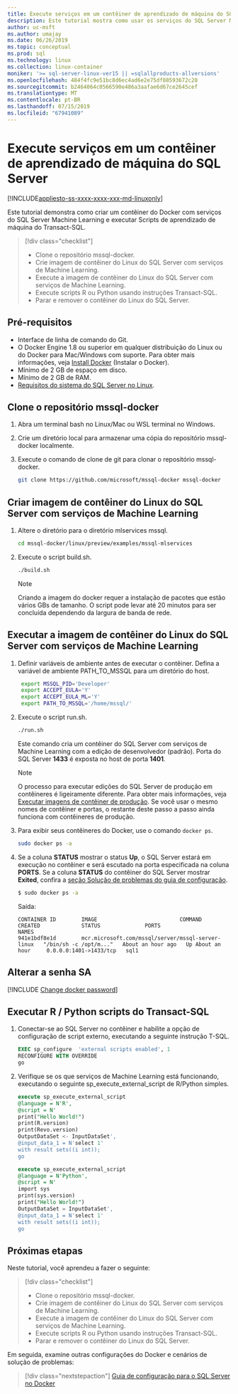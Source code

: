 ```yaml
---
title: Execute serviços em um contêiner de aprendizado de máquina do SQL Server | Microsoft Docs
description: Este tutorial mostra como usar os serviços do SQL Server Machine Learning em um contêiner do Linux em execução no Docker.
author: uc-msft
ms.author: umajay
ms.date: 06/26/2019
ms.topic: conceptual
ms.prod: sql
ms.technology: linux
ms.collection: linux-container
moniker: '>= sql-server-linux-ver15 || =sqlallproducts-allversions'
ms.openlocfilehash: 484f4fc9e51bc8d6ec4ad6e2e75df88593672c28
ms.sourcegitcommit: b2464064c0566590e486a3aafae6d67ce2645cef
ms.translationtype: MT
ms.contentlocale: pt-BR
ms.lasthandoff: 07/15/2019
ms.locfileid: "67941089"
---
```

# <a name="run-sql-server-machine-learning-services-in-a-container"></a>Execute serviços em um contêiner de aprendizado de máquina do SQL Server

[!INCLUDE[appliesto-ss-xxxx-xxxx-xxx-md-linuxonly](../includes/appliesto-ss-xxxx-xxxx-xxx-md-linuxonly.md)]

Este tutorial demonstra como criar um contêiner do Docker com serviços do SQL Server Machine Learning e executar Scripts de aprendizado de máquina do Transact-SQL.

> [!div class="checklist"]
> * Clone o repositório mssql-docker.
> * Crie imagem de contêiner do Linux do SQL Server com serviços de Machine Learning.
> * Execute a imagem de contêiner do Linux do SQL Server com serviços de Machine Learning.
> * Execute scripts R ou Python usando instruções Transact-SQL.
> * Parar e remover o contêiner do Linux do SQL Server. 

## <a name="prerequisites"></a>Pré-requisitos

* Interface de linha de comando do Git.
* O Docker Engine 1.8 ou superior em qualquer distribuição do Linux ou do Docker para Mac/Windows com suporte. Para obter mais informações, veja [Install Docker](https://docs.docker.com/engine/installation/) (Instalar o Docker).
* Mínimo de 2 GB de espaço em disco.
* Mínimo de 2 GB de RAM.
* [Requisitos do sistema do SQL Server no Linux](sql-server-linux-setup.md#system).

## <a name="clone-the-mssql-docker-repository"></a>Clone o repositório mssql-docker

1. Abra um terminal bash no Linux/Mac ou WSL terminal no Windows.

1. Crie um diretório local para armazenar uma cópia do repositório mssql-docker localmente.
1. Execute o comando de clone de git para clonar o repositório mssql-docker.

    ```bash
    git clone https://github.com/microsoft/mssql-docker mssql-docker
    ```

## <a name="build-sql-server-linux-container-image-with-machine-learning-services"></a>Criar imagem de contêiner do Linux do SQL Server com serviços de Machine Learning

1. Altere o diretório para o diretório mlservices mssql.

    ```bash
    cd mssql-docker/linux/preview/examples/mssql-mlservices
    ```

1. Execute o script build.sh.

   ```bash
   ./build.sh
   ```

   > [!NOTE]
   > Criando a imagem do docker requer a instalação de pacotes que estão vários GBs de tamanho. O script pode levar até 20 minutos para ser concluída dependendo da largura de banda de rede.

## <a name="run-sql-server-linux-container-image-with-machine-learning-services"></a>Executar a imagem de contêiner do Linux do SQL Server com serviços de Machine Learning

1. Definir variáveis de ambiente antes de executar o contêiner. Defina a variável de ambiente PATH_TO_MSSQL para um diretório do host.

   ```bash
    export MSSQL_PID='Developer'
    export ACCEPT_EULA='Y'
    export ACCEPT_EULA_ML='Y'
    export PATH_TO_MSSQL='/home/mssql/'
   ```

1. Execute o script run.sh.

   ```bash
   ./run.sh
   ```

   Este comando cria um contêiner do SQL Server com serviços de Machine Learning com a edição de desenvolvedor (padrão). Porta do SQL Server **1433** é exposta no host de porta **1401**.

   > [!NOTE]
   > O processo para executar edições do SQL Server de produção em contêineres é ligeiramente diferente. Para obter mais informações, veja [Executar imagens de contêiner de produção](sql-server-linux-configure-docker.md#production). Se você usar o mesmo nomes de contêiner e portas, o restante deste passo a passo ainda funciona com contêineres de produção.

1. Para exibir seus contêineres do Docker, use o comando `docker ps`.

   ```bash
   sudo docker ps -a
   ```

1. Se a coluna **STATUS** mostrar o status **Up**, o SQL Server estará em execução no contêiner e será escutado na porta especificada na coluna **PORTS**. Se a coluna **STATUS** do contêiner do SQL Server mostrar **Exited**, confira a [seção Solução de problemas do guia de configuração](sql-server-linux-configure-docker.md#troubleshooting).

   ```bash
   $ sudo docker ps -a
   ```

    Saída: 
    
    ```
    CONTAINER ID        IMAGE                          COMMAND                  CREATED             STATUS              PORTS                    NAMES
    941e1bdf8e1d        mcr.microsoft.com/mssql/server/mssql-server-linux   "/bin/sh -c /opt/m..."   About an hour ago   Up About an hour     0.0.0.0:1401->1433/tcp   sql1
    ```

## <a name="change-the-sa-password"></a>Alterar a senha SA

[!INCLUDE [Change docker password](../includes/sql-server-linux-change-docker-password.md)]

## <a name="execute-r--python-scripts-from-transact-sql"></a>Executar R / Python scripts do Transact-SQL

1. Conectar-se ao SQL Server no contêiner e habilite a opção de configuração de script externo, executando a seguinte instrução T-SQL.

    ```sql
    EXEC sp_configure  'external scripts enabled', 1
    RECONFIGURE WITH OVERRIDE
    go
    ```

1. Verifique se os que serviços de Machine Learning está funcionando, executando o seguinte sp_execute_external_script de R/Python simples.

    ```sql
    execute sp_execute_external_script 
    @language = N'R',
    @script = N'
    print("Hello World!")
    print(R.version)
    print(Revo.version)
    OutputDataSet <- InputDataSet', 
    @input_data_1 = N'select 1'
    with result sets((i int));
    go
    ```

    ```sql
    execute sp_execute_external_script 
    @language = N'Python',
    @script = N'
    import sys
    print(sys.version)
    print("Hello World!")
    OutputDataSet = InputDataSet',
    @input_data_1 = N'select 1'
    with result sets((i int));
    go 
    ```

## <a name="next-steps"></a>Próximas etapas

Neste tutorial, você aprendeu a fazer o seguinte:

> [!div class="checklist"]
> * Clone o repositório mssql-docker.
> * Crie imagem de contêiner do Linux do SQL Server com serviços de Machine Learning.
> * Execute a imagem de contêiner do Linux do SQL Server com serviços de Machine Learning.
> * Execute scripts R ou Python usando instruções Transact-SQL.
> * Parar e remover o contêiner do Linux do SQL Server.

Em seguida, examine outras configurações do Docker e cenários de solução de problemas:

> [!div class="nextstepaction"]
>[Guia de configuração para o SQL Server no Docker](sql-server-linux-configure-docker.md)
